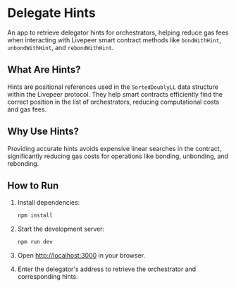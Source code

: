 # Delegate Hints

An app to retrieve delegator hints for orchestrators, helping reduce gas fees when interacting with Livepeer smart contract methods like `bondWithHint`, `unbondWithHint`, and `rebondWithHint`.

## What Are Hints?

Hints are positional references used in the `SortedDoublyLL` data structure within the Livepeer protocol. They help smart contracts efficiently find the correct position in the list of orchestrators, reducing computational costs and gas fees.

## Why Use Hints?

Providing accurate hints avoids expensive linear searches in the contract, significantly reducing gas costs for operations like bonding, unbonding, and rebonding.

## How to Run

1. Install dependencies:

   ```bash
   npm install
   ```

2. Start the development server:

   ```bash
   npm run dev
   ```

3. Open [http://localhost:3000](http://localhost:3000) in your browser.
4. Enter the delegator's address to retrieve the orchestrator and corresponding hints.
